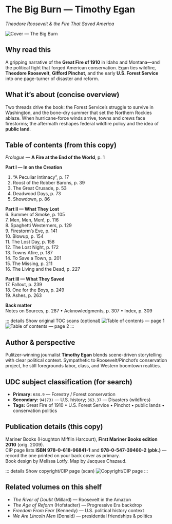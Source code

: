 # The Big Burn — Timothy Egan  
*Theodore Roosevelt & the Fire That Saved America*

![Cover — The Big Burn](BigBurn_Egan_Cover.jpg)

## Why read this
A gripping narrative of the **Great Fire of 1910** in Idaho and Montana—and the political fight that forged American conservation. Egan ties wildfire, **Theodore Roosevelt**, **Gifford Pinchot**, and the early **U.S. Forest Service** into one page-turner of disaster and reform.

## What it’s about (concise overview)
Two threads drive the book: the Forest Service’s struggle to survive in Washington, and the bone-dry summer that set the Northern Rockies ablaze. When hurricane-force winds arrive, towns and crews face firestorms; the aftermath reshapes federal wildfire policy and the idea of **public land**.

## Table of contents (from this copy)

*Prologue* — **A Fire at the End of the World**, p. 1

**Part I — In on the Creation**  
1. “A Peculiar Intimacy”, p. 17  
2. Roost of the Robber Barons, p. 39  
3. The Great Crusade, p. 53  
4. Deadwood Days, p. 73  
5. Showdown, p. 86  

**Part II — What They Lost**  
6. Summer of Smoke, p. 105  
7. Men, Men, Men!, p. 116  
8. Spaghetti Westerners, p. 129  
9. Firestorm’s Eve, p. 141  
10. Blowup, p. 154  
11. The Lost Day, p. 158  
12. The Lost Night, p. 172  
13. Towns Afire, p. 187  
14. To Save a Town, p. 201  
15. The Missing, p. 211  
16. The Living and the Dead, p. 227  

**Part III — What They Saved**  
17. Fallout, p. 239  
18. One for the Boys, p. 249  
19. Ashes, p. 263  

**Back matter**  
Notes on Sources, p. 287 • Acknowledgments, p. 307 • Index, p. 309

::: details Show original TOC scans (optional)
![Table of contents — page 1](BigBurn_Egan_TOC.jpg)  
![Table of contents — page 2](BigBurn_Egan_TOC2.jpg)
:::

## Author & perspective
Pulitzer-winning journalist **Timothy Egan** blends scene-driven storytelling with clear political context. Sympathetic to Roosevelt/Pinchot’s conservation project, he still foregrounds labor, class, and Western boomtown realities.

## UDC subject classification (for search)
- **Primary:** `634.9` — Forestry / Forest conservation  
- **Secondary:** `94(73)` — U.S. history; `363.37` — Disasters (wildfires)  
- **Tags:** Great Fire of 1910 • U.S. Forest Service • Pinchot • public lands • conservation politics

## Publication details (this copy)
Mariner Books (Houghton Mifflin Harcourt), **First Mariner Books edition 2010** (orig. 2009).  
CIP page lists **ISBN 978-0-618-96841-1** and **978-0-547-39460-2 (pbk.)** — record the one printed on your back cover as primary.  
Book design by Melissa Lotfy. Map by Jacques Chazaud.

::: details Show copyright/CIP page (scan)
![Copyright/CIP page](BigBurn_Egan_CopyRight.jpg)
:::

## Related volumes on this shelf
- *The River of Doubt* (Millard) — Roosevelt in the Amazon  
- *The Age of Reform* (Hofstadter) — Progressive Era backdrop  
- *Freedom From Fear* (Kennedy) — U.S. political history context  
- *We Are Lincoln Men* (Donald) — presidential friendships & politics

